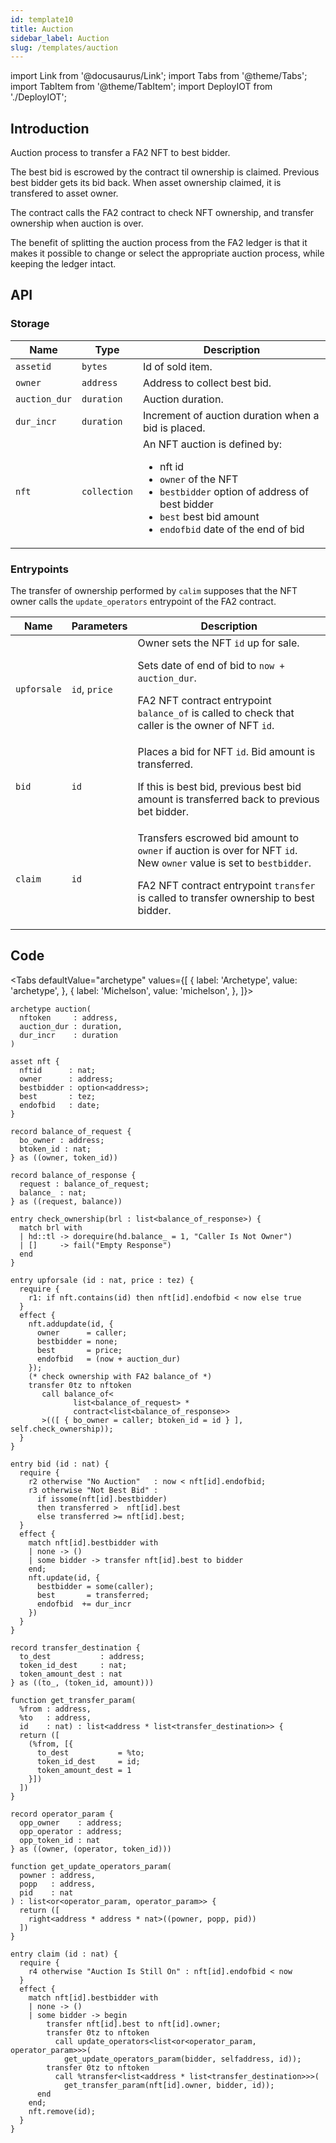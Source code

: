 ```yaml
---
id: template10
title: Auction
sidebar_label: Auction
slug: /templates/auction
---
```

import Link from '@docusaurus/Link';
import Tabs from '@theme/Tabs';
import TabItem from '@theme/TabItem';
import DeployIOT from './DeployIOT';

## Introduction

Auction process to transfer a <Link to='/docs/templates/nft'>FA2 NFT</Link> to best bidder.

The best bid is escrowed by the contract til ownership is claimed. Previous best bidder gets its bid back. When asset ownership claimed, it is transfered to asset owner.

The contract calls the FA2 contract to check NFT ownership, and transfer ownership when auction is over.

The benefit of splitting the auction process from the FA2 ledger is that it makes it possible to change or select the appropriate auction process, while keeping the ledger intact.
## API

### Storage

| Name | Type | Description |
| -- | -- | -- |
| `assetid` | `bytes` | Id of sold item. |
| `owner` | `address` | Address to collect best bid. |
| `auction_dur` | `duration` | Auction duration. |
| `dur_incr` | `duration` | Increment of auction duration when a bid is placed. |
| `nft` | `collection` | An NFT auction is defined by:<ul><li>nft id</li><li>`owner` of the NFT</li><li>`bestbidder` option of address of best bidder</li><li>`best` best bid amount</li><li>`endofbid` date of the end of bid</li></ul> |

### Entrypoints

The transfer of ownership performed by `calim` supposes that the NFT owner calls the `update_operators` entrypoint of the <Link to='/docs/templates/nft'>FA2 contract</Link>.

| Name | Parameters | Description |
| -- | -- | -- |
| `upforsale` | `id`, `price` | Owner sets the NFT `id` up for sale. <p />Sets date of end of bid to `now + auction_dur`. <p />FA2 NFT contract entrypoint `balance_of` is called to check that caller is the owner of NFT `id`. |
| `bid` | `id` | Places a bid for NFT `id`. Bid amount is transferred. <p />If this is best bid, previous best bid amount is transferred back to previous bet bidder. |
| `claim` | `id`| Transfers escrowed bid amount to `owner` if auction is over for NFT `id`. New `owner` value is set to `bestbidder`.<p />FA2 NFT contract entrypoint `transfer` is called to transfer ownership to best bidder. |

## Code

<Tabs
  defaultValue="archetype"
  values={[
    { label: 'Archetype', value: 'archetype', },
    { label: 'Michelson', value: 'michelson', },
  ]}>

<TabItem value="archetype">


```archetype title="auction.arl"
archetype auction(
  nftoken     : address,
  auction_dur : duration,
  dur_incr    : duration
)

asset nft {
  nftid      : nat;
  owner      : address;
  bestbidder : option<address>;
  best       : tez;
  endofbid   : date;
}

record balance_of_request {
  bo_owner : address;
  btoken_id : nat;
} as ((owner, token_id))

record balance_of_response {
  request : balance_of_request;
  balance_ : nat;
} as ((request, balance))

entry check_ownership(brl : list<balance_of_response>) {
  match brl with
  | hd::tl -> dorequire(hd.balance_ = 1, "Caller Is Not Owner")
  | []     -> fail("Empty Response")
  end
}

entry upforsale (id : nat, price : tez) {
  require {
    r1: if nft.contains(id) then nft[id].endofbid < now else true
  }
  effect {
    nft.addupdate(id, {
      owner      = caller;
      bestbidder = none;
      best       = price;
      endofbid   = (now + auction_dur)
    });
    (* check ownership with FA2 balance_of *)
    transfer 0tz to nftoken
       call balance_of<
              list<balance_of_request> *
              contract<list<balance_of_response>>
       >(([ { bo_owner = caller; btoken_id = id } ], self.check_ownership));
  }
}

entry bid (id : nat) {
  require {
    r2 otherwise "No Auction"   : now < nft[id].endofbid;
    r3 otherwise "Not Best Bid" :
      if issome(nft[id].bestbidder)
      then transferred >  nft[id].best
      else transferred >= nft[id].best;
  }
  effect {
    match nft[id].bestbidder with
    | none -> ()
    | some bidder -> transfer nft[id].best to bidder
    end;
    nft.update(id, {
      bestbidder = some(caller);
      best       = transferred;
      endofbid  += dur_incr
    })
  }
}

record transfer_destination {
  to_dest           : address;
  token_id_dest     : nat;
  token_amount_dest : nat
} as ((to_, (token_id, amount)))

function get_transfer_param(
  %from : address,
  %to   : address,
  id    : nat) : list<address * list<transfer_destination>> {
  return ([
    (%from, [{
      to_dest           = %to;
      token_id_dest     = id;
      token_amount_dest = 1
    }])
  ])
}

record operator_param {
  opp_owner    : address;
  opp_operator : address;
  opp_token_id : nat
} as ((owner, (operator, token_id)))

function get_update_operators_param(
  powner : address,
  popp   : address,
  pid    : nat
) : list<or<operator_param, operator_param>> {
  return ([
    right<address * address * nat>((powner, popp, pid))
  ])
}

entry claim (id : nat) {
  require {
    r4 otherwise "Auction Is Still On" : nft[id].endofbid < now
  }
  effect {
    match nft[id].bestbidder with
    | none -> ()
    | some bidder -> begin
        transfer nft[id].best to nft[id].owner;
        transfer 0tz to nftoken
          call update_operators<list<or<operator_param, operator_param>>>(
            get_update_operators_param(bidder, selfaddress, id));
        transfer 0tz to nftoken
          call %transfer<list<address * list<transfer_destination>>>(
            get_transfer_param(nft[id].owner, bidder, id));
      end
    end;
    nft.remove(id);
  }
}
```

</TabItem>

<TabItem value="michelson">

```js

```

</TabItem>

</Tabs>